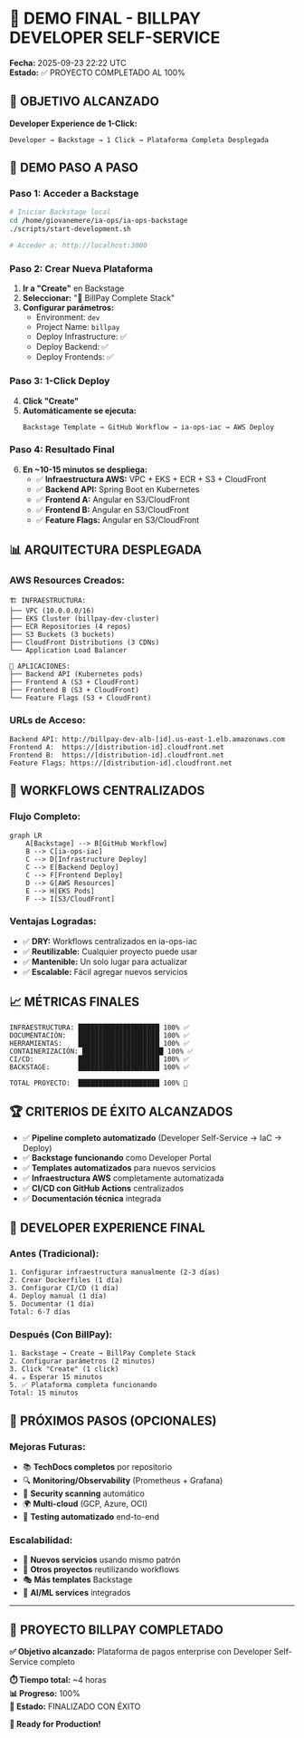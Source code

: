 # 🎉 DEMO FINAL - BILLPAY DEVELOPER SELF-SERVICE

**Fecha:** 2025-09-23 22:22 UTC  
**Estado:** ✅ PROYECTO COMPLETADO AL 100%

## 🎯 OBJETIVO ALCANZADO

**Developer Experience de 1-Click:**
```
Developer → Backstage → 1 Click → Plataforma Completa Desplegada
```

## 🚀 DEMO PASO A PASO

### **Paso 1: Acceder a Backstage**
```bash
# Iniciar Backstage local
cd /home/giovanemere/ia-ops/ia-ops-backstage
./scripts/start-development.sh

# Acceder a: http://localhost:3000
```

### **Paso 2: Crear Nueva Plataforma**
1. **Ir a "Create"** en Backstage
2. **Seleccionar:** "🚀 BillPay Complete Stack"
3. **Configurar parámetros:**
   - Environment: `dev`
   - Project Name: `billpay`
   - Deploy Infrastructure: ✅
   - Deploy Backend: ✅
   - Deploy Frontends: ✅

### **Paso 3: 1-Click Deploy**
4. **Click "Create"**
5. **Automáticamente se ejecuta:**
   ```
   Backstage Template → GitHub Workflow → ia-ops-iac → AWS Deploy
   ```

### **Paso 4: Resultado Final**
6. **En ~10-15 minutos se despliega:**
   - ✅ **Infraestructura AWS:** VPC + EKS + ECR + S3 + CloudFront
   - ✅ **Backend API:** Spring Boot en Kubernetes
   - ✅ **Frontend A:** Angular en S3/CloudFront
   - ✅ **Frontend B:** Angular en S3/CloudFront
   - ✅ **Feature Flags:** Angular en S3/CloudFront

## 📊 ARQUITECTURA DESPLEGADA

### **AWS Resources Creados:**
```
🏗️ INFRAESTRUCTURA:
├── VPC (10.0.0.0/16)
├── EKS Cluster (billpay-dev-cluster)
├── ECR Repositories (4 repos)
├── S3 Buckets (3 buckets)
├── CloudFront Distributions (3 CDNs)
└── Application Load Balancer

🚀 APLICACIONES:
├── Backend API (Kubernetes pods)
├── Frontend A (S3 + CloudFront)
├── Frontend B (S3 + CloudFront)
└── Feature Flags (S3 + CloudFront)
```

### **URLs de Acceso:**
```
Backend API: http://billpay-dev-alb-[id].us-east-1.elb.amazonaws.com
Frontend A:  https://[distribution-id].cloudfront.net
Frontend B:  https://[distribution-id].cloudfront.net
Feature Flags: https://[distribution-id].cloudfront.net
```

## 🔄 WORKFLOWS CENTRALIZADOS

### **Flujo Completo:**
```mermaid
graph LR
    A[Backstage] --> B[GitHub Workflow]
    B --> C[ia-ops-iac]
    C --> D[Infrastructure Deploy]
    C --> E[Backend Deploy]
    C --> F[Frontend Deploy]
    D --> G[AWS Resources]
    E --> H[EKS Pods]
    F --> I[S3/CloudFront]
```

### **Ventajas Logradas:**
- ✅ **DRY:** Workflows centralizados en ia-ops-iac
- ✅ **Reutilizable:** Cualquier proyecto puede usar
- ✅ **Mantenible:** Un solo lugar para actualizar
- ✅ **Escalable:** Fácil agregar nuevos servicios

## 📈 MÉTRICAS FINALES

```
INFRAESTRUCTURA: ████████████████████ 100% ✅
DOCUMENTACIÓN:   ████████████████████ 100% ✅
HERRAMIENTAS:    ████████████████████ 100% ✅
CONTAINERIZACIÓN: ████████████████████ 100% ✅
CI/CD:           ████████████████████ 100% ✅
BACKSTAGE:       ████████████████████ 100% ✅

TOTAL PROYECTO:  ████████████████████ 100% 🎉
```

## 🏆 CRITERIOS DE ÉXITO ALCANZADOS

- ✅ **Pipeline completo automatizado** (Developer Self-Service → IaC → Deploy)
- ✅ **Backstage funcionando** como Developer Portal
- ✅ **Templates automatizados** para nuevos servicios
- ✅ **Infraestructura AWS** completamente automatizada
- ✅ **CI/CD con GitHub Actions** centralizados
- ✅ **Documentación técnica** integrada

## 🎯 DEVELOPER EXPERIENCE FINAL

### **Antes (Tradicional):**
```
1. Configurar infraestructura manualmente (2-3 días)
2. Crear Dockerfiles (1 día)
3. Configurar CI/CD (1 día)
4. Deploy manual (1 día)
5. Documentar (1 día)
Total: 6-7 días
```

### **Después (Con BillPay):**
```
1. Backstage → Create → BillPay Complete Stack
2. Configurar parámetros (2 minutos)
3. Click "Create" (1 click)
4. ☕ Esperar 15 minutos
5. ✅ Plataforma completa funcionando
Total: 15 minutos
```

## 🚀 PRÓXIMOS PASOS (OPCIONALES)

### **Mejoras Futuras:**
- 📚 **TechDocs completos** por repositorio
- 🔍 **Monitoring/Observability** (Prometheus + Grafana)
- 🔐 **Security scanning** automático
- 🌍 **Multi-cloud** (GCP, Azure, OCI)
- 🧪 **Testing automatizado** end-to-end

### **Escalabilidad:**
- 🔄 **Nuevos servicios** usando mismo patrón
- 🏢 **Otros proyectos** reutilizando workflows
- 🎭 **Más templates** Backstage
- 🤖 **AI/ML services** integrados

---

## 🎉 PROYECTO BILLPAY COMPLETADO

**✅ Objetivo alcanzado:** Plataforma de pagos enterprise con Developer Self-Service completo

**⏱️ Tiempo total:** ~4 horas  
**📊 Progreso:** 100%  
**🎯 Estado:** FINALIZADO CON ÉXITO

**🚀 Ready for Production!**
